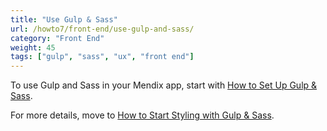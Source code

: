 ```yaml
---
title: "Use Gulp & Sass"
url: /howto7/front-end/use-gulp-and-sass/
category: "Front End"
weight: 45
tags: ["gulp", "sass", "ux", "front end"]
---
```


To use Gulp and Sass in your Mendix app, start with [How to Set Up Gulp & Sass](/howto7/front-end/set-up-sass/).

For more details, move to [How to Start Styling with Gulp & Sass](/howto7/front-end/style-with-gulp-and-sass/).
